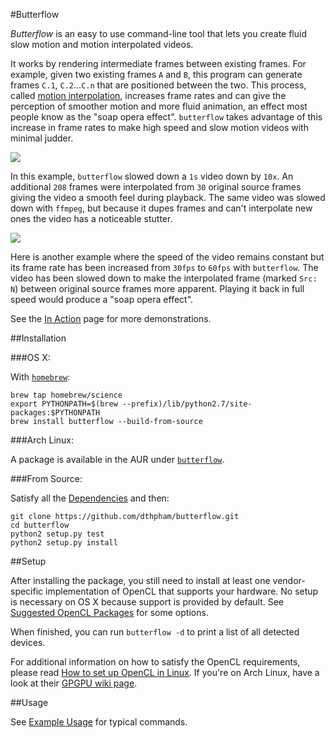 #Butterflow

*Butterflow* is an easy to use command-line tool that lets you create fluid slow
motion and motion interpolated videos.

It works by rendering intermediate frames between existing frames. For example,
given two existing frames `A` and `B`, this program can generate frames `C.1`,
`C.2`...`C.n` that are positioned between the two. This process, called
[motion interpolation](http://en.wikipedia.org/wiki/Motion_interpolation),
increases frame rates and can give the perception of smoother motion and more
fluid animation, an effect most people know as the "soap opera effect".
`butterflow` takes advantage of this increase in frame rates to make high speed
and slow motion videos with minimal judder.

![](http://srv.dthpham.me/video/blow_sm.gif)

In this example, `butterflow` slowed down a `1s` video down by `10x`. An
additional `208` frames were interpolated from `30` original source frames
giving the video a smooth feel during playback. The same video was slowed
down with `ffmpeg`, but because it dupes frames and can't interpolate new ones
the video has a noticeable stutter.

![](http://srv.dthpham.me/video/ink_sm.gif)

Here is another example where the speed of the video remains constant but its
frame rate has been increased from `30fps` to `60fps` with `butterflow`. The
video has been slowed down to make the interpolated frame (marked `Src:
N`) between original source frames more apparent. Playing it back in full speed
would produce a "soap opera effect".

See the [In Action](https://github.com/dthpham/butterflow/wiki/In-Action) page
for more demonstrations.

##Installation

###OS X:

With [`homebrew`](http://brew.sh/):

```
brew tap homebrew/science
export PYTHONPATH=$(brew --prefix)/lib/python2.7/site-packages:$PYTHONPATH
brew install butterflow --build-from-source
```

###Arch Linux:

A package is available in the AUR under
[`butterflow`](https://aur.archlinux.org/packages/butterflow/).

###From Source:

Satisfy all the
[Dependencies](https://github.com/dthpham/butterflow/wiki/Dependencies)
and then:

```
git clone https://github.com/dthpham/butterflow.git
cd butterflow
python2 setup.py test
python2 setup.py install
```

##Setup

After installing the package, you still need to install at least one
vendor-specific implementation of OpenCL that supports your hardware. No setup
is necessary on OS X because support is provided by default. See
[Suggested OpenCL Packages](https://github.com/dthpham/butterflow/wiki/Suggested-OpenCL-Packages)
for some options.

When finished, you can run `butterflow -d` to print a list of all detected
devices.

For additional information on how to satisfy the OpenCL requirements, please
read [How to set up OpenCL in Linux](http://wiki.tiker.net/OpenCLHowTo). If
you're on Arch Linux, have a look at their
[GPGPU wiki page](https://wiki.archlinux.org/index.php/GPGPU).

##Usage

See [Example Usage](https://github.com/dthpham/butterflow/wiki/Example-Usage)
for typical commands.
